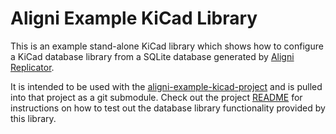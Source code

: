 # Aligni Example KiCad Library

This is an example stand-alone KiCad library which shows how to configure a KiCad database library from a SQLite database generated by [Aligni Replicator](https://docs.aligni.com/tools/replicator/).

It is intended to be used with the [aligni-example-kicad-project](https://github.com/cgnd/aligni-example-kicad-project) and is pulled into that project as a git submodule. Check out the project [README](https://github.com/cgnd/aligni-example-kicad-project/blob/main/README.md) for instructions on how to test out the database library functionality provided by this library.
